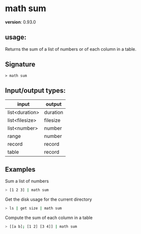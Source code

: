 # math sum

**version**: 0.93.0

## **usage**:

Returns the sum of a list of numbers or of each column in a table.

## Signature

`> math sum `

## Input/output types:

| input            | output   |
| ---------------- | -------- |
| list\<duration\> | duration |
| list\<filesize\> | filesize |
| list\<number\>   | number   |
| range            | number   |
| record           | record   |
| table            | record   |

## Examples

Sum a list of numbers

```bash
> [1 2 3] | math sum
```

Get the disk usage for the current directory

```bash
> ls | get size | math sum
```

Compute the sum of each column in a table

```bash
> [[a b]; [1 2] [3 4]] | math sum
```
